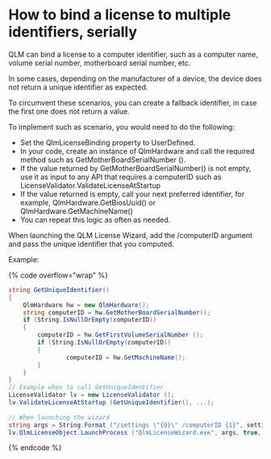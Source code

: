 # How to bind a license to multiple identifiers, serially

QLM can bind a license to a computer identifier, such as a computer name, volume serial number, motherboard serial number, etc.

In some cases, depending on the manufacturer of a device, the device does not return a unique identifier as expected.

To circumvent these scenarios, you can create a fallback identifier, in case the first one does not return a value.

To implement such as scenario, you would need to do the following:

* Set the QlmLicenseBinding property to UserDefined.
* In your code, create an instance of QlmHardware and call the required method such as GetMotherBoardSerialNumber ().
* If the value returned by GetMotherBoardSerialNumber() is not empty, use it as input to any API that requires a computerID such as LicenseValidator.ValidateLicenseAtStartup
* If the value returned is empty, call your next preferred identifier, for example, QlmHardware.GetBiosUuid() or QlmHardware.GetMachineName()
* You can repeat this logic as often as needed.

When launching the QLM License Wizard, add the /computerID argument and pass the unique identifier that you computed.

Example:

{% code overflow="wrap" %}
```csharp
string GetUniqueIdentifier()
{
    QlmHardware hw = new QlmHardware();
    string computerID = hw.GetMotherBoardSerialNumber();
    if (String.IsNullOrEmpty(computerID))
    {
        computerID = hw.GetFirstVolumeSerialNumber ();
        if (String.IsNullOrEmpty(computerID))
        {
                computerID = hw.GetMachineName();
        }
    }
}
// Example when to call GetUniqueIdentifier
LicenseValidator lv = new LicenseValidator ();
lv.ValidateLicenseAtStartup (GetUniqueIdentifier(), ...);
 
// When launching the wizard
string args = String.Format ("/settings \"{0}\" /computerID {1}", settingsXmlFile, GetUniqueIdentifier());
lv.QlmLicenseObject.LaunchProcess ("QlmLicenseWizard.exe", args, true, true);
```
{% endcode %}
